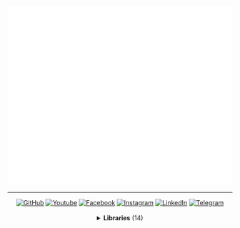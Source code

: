 <a href="//github.com/MaksymStoianov">
  <img src="assets/images/banner-1.svg" width="800" height="400">
</a>

<hr>

<!-- Section: Social -->
<div id="badges" align="center">
  <a href="https://github.com/MaksymStoianov" target="_blank"><img src="https://img.shields.io/github/followers/MaksymStoianov?style=flat&label=GitHub" alt="GitHub"></a>
  <a href="https://youtube.com/@MaksymStoianov" target="_blank"><img src="https://img.shields.io/youtube/channel/subscribers/UCB49p5DaPxbqP5no0EmMwOA?style=flat&label=YouTube" alt="Youtube"></a>
  <a href="https://facebook.com/MaksymStoianov" target="_blank"><img src="https://img.shields.io/badge/Facebook-gray?style=flat" alt="Facebook"></a>
  <a href="https://instagram.com/MaksymStoianov" target="_blank"><img src="https://img.shields.io/badge/Instagram-gray?style=flat" alt="Instagram"></a>
  <a href="https://linkedin.com/in/MaksymStoianov" target="_blank"><img src="https://img.shields.io/badge/LinkedIn-gray?style=flat" alt="LinkedIn"></a>
  <a href="https://t.me/MaksymStoianov" target="_blank"><img src="https://img.shields.io/badge/Telegram-gray?style=flat" alt="Telegram"></a>
</div>

<br>

<!-- Section: Libraries -->
<details>
  <summary align="center"><b>Libraries</b> (14)</summary>
  <br>
  <table width="100%" align="center">
    <thead>
      <tr>
        <th width="150">
          <img width="150" height="1">
          <p><small>Name</small> ⏷</p>
        </th>
        <th width="75">
          <img width="75" height="1">
          <p><small>Version</small></p>
        </th>
        <th width="250">
          <img width="250" height="1">
          <p><small>Type</small></p>
        </th>
        <th>
          <img width="5" height="1">
          <p><small>Description</small></p>
        </th>
      </tr>
    </thead>
    <tbody>
      <tr>
        <td>
          <p><a href="//github.com/MaksymStoianov/Cron">Cron</a></p>
        </td>
        <td align="center">1.0.0</td>
        <td><a href="//github.com/topics/google-apps-script"><small>Google Apps Script</small></a></td>
        <td><b>EventEmitter</b> for <b>Google Apps Script</b> is a library that implements an event-driven architecture, allowing for easy interaction between different components of an application using the "publisher-subscriber" mechanism.</td>
      </tr>
      <tr>
        <td>
          <p><a href="//github.com/MaksymStoianov/EventEmitter">EventEmitter</a></p>
        </td>
        <td align="center">2.0.2</td>
        <td><a href="//github.com/topics/google-apps-script"><small>Google Apps Script</small></a></td>
        <td></td>
      </tr>
      <tr>
        <td>
          <p>⤷ Net</p>
        </td>
        <td align="center"></td>
        <td><a href="//github.com/topics/google-apps-script"><small>Google Apps Script</small></a></td>
        <td></td>
      </tr>
      <tr>
        <td>
          <p><a href="//github.com/MaksymStoianov/I18nService">I18nService</a></p>
        </td>
        <td align="center">1.1.2</td>
        <td><a href="//github.com/topics/google-apps-script"><small>Google Apps Script</small></a></td>
        <td></td>
      </tr>
      <tr>
        <td>
          <p><a href="//github.com/MaksymStoianov/SettingsService">SettingsService</a></p>
        </td>
        <td align="center"></td>
        <td><a href="//github.com/topics/google-apps-script"><small>Google Apps Script</small></a></td>
        <td></td>
      </tr>
      <tr>
        <td>
          <p><a href="//github.com/MaksymStoianov/Sheet">Sheet</a></p>
        </td>
        <td align="center"></td>
        <td><a href="//github.com/topics/google-apps-script"><small>Google Apps Script</small></a></td>
        <td></td>
      </tr>
      <tr>
        <td>
          <p>⤷ <a href="//github.com/MaksymStoianov/SheetLog">SheetLog</a></p>
        </td>
        <td align="center"></td>
        <td><a href="//github.com/topics/google-apps-script"><small>Google Apps Script</small></a></td>
        <td></td>
      </tr>
      <tr>
        <td>
          <p><a href="//github.com/MaksymStoianov/SheetSchema">SheetSchema</a></p>
        </td>
        <td align="center"></td>
        <td><a href="//github.com/topics/google-apps-script"><small>Google Apps Script</small></a></td>
        <td></td>
      </tr>
      <tr>
        <td>
          <p><a href="//github.com/MaksymStoianov/SuperCache">SuperCache</a></p>
        </td>
        <td align="center"></td>
        <td><a href="//github.com/topics/google-apps-script"><small>Google Apps Script</small></a></td>
        <td></td>
      </tr>
      <tr>
        <td>
          <p><a href="//github.com/MaksymStoianov/SuperProperties">SuperProperties</a></p>
        </td>
        <td align="center"></td>
        <td><a href="//github.com/topics/google-apps-script"><small>Google Apps Script</small></a></td>
        <td></td>
      </tr>
      <tr>
        <td>
          <p><a href="//github.com/MaksymStoianov/TelegramApp">TelegramApp</a></p>
        </td>
        <td align="center"></td>
        <td><a href="//github.com/topics/google-apps-script"><small>Google Apps Script</small></a></td>
        <td></td>
      </tr>
      <tr>
        <td>
          <p><a href="//github.com/MaksymStoianov/TriggerService">TriggerService</a></p>
        </td>
        <td align="center"></td>
        <td><a href="//github.com/topics/google-apps-script"><small>Google Apps Script</small></a></td>
        <td></td>
      </tr>
      <tr>
        <td>
          <p><a href="//github.com/MaksymStoianov/UrlService">UrlService</a></p>
        </td>
        <td align="center"></td>
        <td><a href="//github.com/topics/google-apps-script"><small>Google Apps Script</small></a></td>
        <td></td>
      </tr>
      <tr>
        <td>
          <p><a href="//github.com/MaksymStoianov/Utils">Utils</a></p>
        </td>
        <td align="center"></td>
        <td><a href="//github.com/topics/google-apps-script"><small>Google Apps Script</small></a></td>
        <td></td>
      </tr>
    </tbody>
  </table>
</details>
